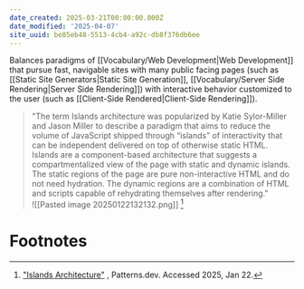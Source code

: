 ```yaml
---
date_created: 2025-03-21T00:00:00.000Z
date_modified: '2025-04-07'
site_uuid: be85eb48-5513-4cb4-a92c-db8f376db6ee
---
```


Balances paradigms of [[Vocabulary/Web Development|Web Development]] that pursue fast, navigable sites with many public facing pages (such as [[Static Site Generators|Static Site Generation]], [[Vocabulary/Server Side Rendering|Server Side Rendering]]) with interactive behavior customized to the user (such as [[Client-Side Rendered|Client-Side Rendering]]).

>"The term Islands architecture was popularized by Katie Sylor-Miller and Jason Miller to describe a paradigm that aims to reduce the volume of JavaScript shipped through “islands” of interactivity that can be independent delivered on top of otherwise static HTML. Islands are a component-based architecture that suggests a compartmentalized view of the page with static and dynamic islands. The static regions of the page are pure non-interactive HTML and do not need hydration. The dynamic regions are a combination of HTML and scripts capable of rehydrating themselves after rendering."  
>![[Pasted image 20250122132132.png]] [^8e7af3]

# Footnotes
[^8e7af3]: ["Islands Architecture"](https://www.patterns.dev/vanilla/islands-architecture/) , Patterns.dev. Accessed 2025, Jan 22.